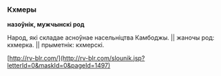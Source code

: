### Кхмеры
**назоўнік, мужчынскі род**

Народ, які складае асноўнае насельніцтва Камбоджы. || жаночы род: кхмерка. || прыметнік: кхмерскі.

<a rel="author">[http://rv-blr.com/](http://rv-blr.com/slounik.jsp?letterId=0&maskId=0&pageId=1497)</a>

